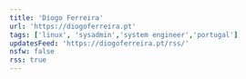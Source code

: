 ```yaml
---
title: 'Diogo Ferreira'
url: 'https://diogoferreira.pt'
tags: ['linux', 'sysadmin','system engineer','portugal']
updatesFeed: 'https://diogoferreira.pt/rss/'
nsfw: false
rss: true
---
```

